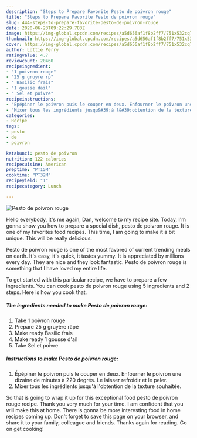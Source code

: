 ```yaml
---
description: "Steps to Prepare Favorite Pesto de poivron rouge"
title: "Steps to Prepare Favorite Pesto de poivron rouge"
slug: 444-steps-to-prepare-favorite-pesto-de-poivron-rouge
date: 2020-06-23T09:22:29.783Z
image: https://img-global.cpcdn.com/recipes/a5d656af1f8b2ff7/751x532cq70/pesto-de-poivron-rouge-photo-principale-de-la-recette.jpg
thumbnail: https://img-global.cpcdn.com/recipes/a5d656af1f8b2ff7/751x532cq70/pesto-de-poivron-rouge-photo-principale-de-la-recette.jpg
cover: https://img-global.cpcdn.com/recipes/a5d656af1f8b2ff7/751x532cq70/pesto-de-poivron-rouge-photo-principale-de-la-recette.jpg
author: Lottie Perry
ratingvalue: 4.7
reviewcount: 20460
recipeingredient:
- "1 poivron rouge"
- "25 g gruyre rp"
- " Basilic frais"
- "1 gousse dail"
- " Sel et poivre"
recipeinstructions:
- "Épépiner le poivron puis le couper en deux. Enfourner le poivron une dizaine de minutes à 220 degrés. Le laisser refroidir et le peler."
- "Mixer tous les ingrédients jusqu&#39;à l&#39;obtention de la texture souhaitée."
categories:
- Recipe
tags:
- pesto
- de
- poivron

katakunci: pesto de poivron 
nutrition: 122 calories
recipecuisine: American
preptime: "PT15M"
cooktime: "PT32M"
recipeyield: "1"
recipecategory: Lunch

---
```



![Pesto de poivron rouge](https://img-global.cpcdn.com/recipes/a5d656af1f8b2ff7/751x532cq70/pesto-de-poivron-rouge-photo-principale-de-la-recette.jpg)

Hello everybody, it's me again, Dan, welcome to my recipe site. Today, I'm gonna show you how to prepare a special dish, pesto de poivron rouge. It is one of my favorites food recipes. This time, I am going to make it a bit unique. This will be really delicious.



Pesto de poivron rouge is one of the most favored of current trending meals on earth. It's easy, it's quick, it tastes yummy. It is appreciated by millions every day. They are nice and they look fantastic. Pesto de poivron rouge is something that I have loved my entire life.


To get started with this particular recipe, we have to prepare a few ingredients. You can cook pesto de poivron rouge using 5 ingredients and 2 steps. Here is how you cook that.

<!--inarticleads1-->

##### The ingredients needed to make Pesto de poivron rouge:

1. Take 1 poivron rouge
1. Prepare 25 g gruyère râpé
1. Make ready  Basilic frais
1. Make ready 1 gousse d&#39;ail
1. Take  Sel et poivre




<!--inarticleads2-->

##### Instructions to make Pesto de poivron rouge:

1. Épépiner le poivron puis le couper en deux. Enfourner le poivron une dizaine de minutes à 220 degrés. Le laisser refroidir et le peler.
1. Mixer tous les ingrédients jusqu&#39;à l&#39;obtention de la texture souhaitée.




So that is going to wrap it up for this exceptional food pesto de poivron rouge recipe. Thank you very much for your time. I am confident that you will make this at home. There is gonna be more interesting food in home recipes coming up. Don't forget to save this page on your browser, and share it to your family, colleague and friends. Thanks again for reading. Go on get cooking!

